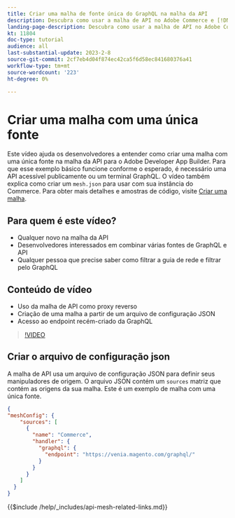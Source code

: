 ```yaml
---
title: Criar uma malha de fonte única do GraphQL na malha da API
description: Descubra como usar a malha de API no Adobe Commerce e [!DNL Adobe App Builder]. Saiba mais sobre como criar uma malha que tenha uma fonte.
landing-page-description: Descubra como usar a malha de API no Adobe Commerce e [!DNL Adobe App Builder]. Saiba mais sobre como criar uma malha que tenha uma fonte.
kt: 11804
doc-type: tutorial
audience: all
last-substantial-update: 2023-2-8
source-git-commit: 2cf7eb4d04f874ec42ca5f6d58ec841680376a41
workflow-type: tm+mt
source-wordcount: '223'
ht-degree: 0%

---
```


# Criar uma malha com uma única fonte

Este vídeo ajuda os desenvolvedores a entender como criar uma malha com uma única fonte na malha da API para o Adobe Developer App Builder. Para que esse exemplo básico funcione conforme o esperado, é necessário uma API acessível publicamente ou um terminal GraphQL. O vídeo também explica como criar um `mesh.json` para usar com sua instância do Commerce. Para obter mais detalhes e amostras de código, visite [Criar uma malha](https://developer.adobe.com/graphql-mesh-gateway/gateway/create-mesh/#create-a-mesh-1).

## Para quem é este vídeo?

* Qualquer novo na malha da API
* Desenvolvedores interessados em combinar várias fontes de GraphQL e API
* Qualquer pessoa que precise saber como filtrar a guia de rede e filtrar pelo GraphQL

## Conteúdo de vídeo

* Uso da malha de API como proxy reverso
* Criação de uma malha a partir de um arquivo de configuração JSON
* Acesso ao endpoint recém-criado da GraphQL

>[!VIDEO](https://video.tv.adobe.com/v/3414124)

## Criar o arquivo de configuração json

A malha de API usa um arquivo de configuração JSON para definir seus manipuladores de origem. O arquivo JSON contém um `sources` matriz que contém as origens da sua malha. Este é um exemplo de malha com uma única fonte.

```json
{
"meshConfig": {
    "sources": [
      {
        "name": "Commerce",
        "handler": {
          "graphql": {
            "endpoint": "https://venia.magento.com/graphql/"
          }
        }
      }
    ]
  }
}
```

{{$include /help/_includes/api-mesh-related-links.md}}
